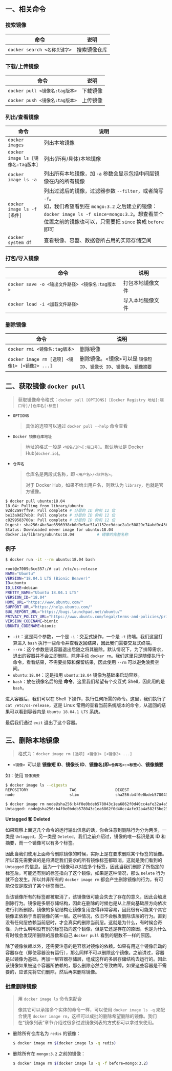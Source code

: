 ## 一、相关命令

### 搜索镜像

| 命令                         | 说明         |
| ---------------------------- | ------------ |
| `docker search <名称关键字>` | 搜索镜像仓库 |

### 下载/上传镜像

| 命令                           | 说明     |
| ------------------------------ | -------- |
| `docker pull <镜像名:tag版本>` | 下载镜像 |
| `docker push <镜像名:tag版本>` | 上传镜像 |

### 列出/查看镜像

| 命令                               | 说明                                                         |
| ---------------------------------- | ------------------------------------------------------------ |
| `docker images`                    | 列出本地镜像                                                 |
| `docker image ls [镜像名:tag版本]` | 列出(所有/具体)本地镜像                                      |
| `docker image ls -a`               | 列出所有本地镜像，加 `-a` 参数会显示包括中间层镜像在内的所有镜像 |
| `docker image ls -f [条件]`        | 列出过滤后的镜像，过滤器参数 `--filter`，或者简写 `-f`。<br />如，我们希望看到在 `mongo:3.2` 之后建立的镜像：`docker image ls -f since=mongo:3.2`。想查看某个位置之前的镜像也可以，只需要把 `since` 换成 `before` 即可 |
| `docker system df`                 | 查看镜像、容器、数据卷所占用的实际存储空间                   |

### 打包/导入镜像

| 命令                                             | 说明             |
| ------------------------------------------------ | ---------------- |
| `docker save -o <输出文件路径> <镜像名:tag版本>` | 打包本地镜像文件 |
| `docker load -i <加载文件路径>`                  | 导入本地镜像文件 |

### 删除镜像

| 命令                                           | 说明                                                         |
| ---------------------------------------------- | ------------------------------------------------------------ |
| `docker rmi <镜像名:tag版本>`                  | 删除镜像                                                     |
| `docker image rm [选项] <镜像1> [<镜像2> ...]` | 删除镜像。<镜像>可以是 `镜像短 ID`、`镜像长 ID`、`镜像名`、`镜像摘要` |

## 二、获取镜像 `docker pull`

> 获取镜像命令格式：`docker pull [OPTIONS] [Docker Registry 地址[:端口号]/]仓库名[:标签]`

* `OPTIONS`

  > 具体的选项可以通过 `docker pull --help` 命令查看

* `Docker 镜像仓库地址`

  > 地址的格式一般是 `<域名/IP>[:端口号]`。默认地址是 Docker Hub(`docker.io`)。

* `仓库名`

  > 仓库名是两段式名称，即 `<用户名>/<软件名>`。
  >
  > 对于 Docker Hub，如果不给出用户名，则默认为 `library`，也就是官方镜像。

```bash
$ docker pull ubuntu:18.04
18.04: Pulling from library/ubuntu
92dc2a97ff99: Pull complete # 分层的 ID 的前 12 位
be13a9d27eb8: Pull complete # 分层的 ID 的前 12 位
c8299583700a: Pull complete # 分层的 ID 的前 12 位
Digest: sha256:4bc3ae6596938cb0d9e5ac51a1152ec9dcac2a1c50829c74abd9c4361e321b26 # 镜像完整的 sha256 的摘要，以确保下载一致性
Status: Downloaded newer image for ubuntu:18.04
docker.io/library/ubuntu:18.04			# 镜像的完整名称
```

### 例子

```bash
$ docker run -it --rm ubuntu:18.04 bash

root@e7009c6ce357:/# cat /etc/os-release
NAME="Ubuntu"
VERSION="18.04.1 LTS (Bionic Beaver)"
ID=ubuntu
ID_LIKE=debian
PRETTY_NAME="Ubuntu 18.04.1 LTS"
VERSION_ID="18.04"
HOME_URL="https://www.ubuntu.com/"
SUPPORT_URL="https://help.ubuntu.com/"
BUG_REPORT_URL="https://bugs.launchpad.net/ubuntu/"
PRIVACY_POLICY_URL="https://www.ubuntu.com/legal/terms-and-policies/privacy-policy"
VERSION_CODENAME=bionic
UBUNTU_CODENAME=bionic
```

- `-it`：这是两个参数，一个是 `-i`：交互式操作，一个是 `-t` 终端。我们这里打算进入 `bash` 执行一些命令并查看返回结果，因此我们需要交互式终端。
- `--rm`：这个参数是说容器退出后随之将其删除。默认情况下，为了排障需求，退出的容器并不会立即删除，除非手动 `docker rm`。我们这里只是随便执行个命令，看看结果，不需要排障和保留结果，因此使用 `--rm` 可以避免浪费空间。
- `ubuntu:18.04`：这是指用 `ubuntu:18.04` 镜像为基础来启动容器。
- `bash`：放在镜像名后的是 **命令**，这里我们希望有个交互式 Shell，因此用的是 `bash`。

进入容器后，我们可以在 Shell 下操作，执行任何所需的命令。这里，我们执行了 `cat /etc/os-release`，这是 Linux 常用的查看当前系统版本的命令，从返回的结果可以看到容器内是 `Ubuntu 18.04.1 LTS` 系统。

最后我们通过 `exit` 退出了这个容器。

## 三、删除本地镜像

> 格式为：`docker image rm [选项] <镜像1> [<镜像2> ...]`

* `<镜像> `可以是 **镜像短 ID**、**镜像长 ID**、**镜像名(即`<仓库名>:<标签>`)**、**镜像摘要**

如：使用 `镜像摘要` 

```bash
$ docker image ls --digests
REPOSITORY                  TAG                 DIGEST                                                                    IMAGE ID            CREATED             SIZE
node                        slim                sha256:b4f0e0bdeb578043c1ea6862f0d40cc4afe32a4a582f3be235a3b164422be228   6e0c4c8e3913        3 weeks ago         214 MB

$ docker image rm node@sha256:b4f0e0bdeb578043c1ea6862f0d40cc4afe32a4a582f3be235a3b164422be228
Untagged: node@sha256:b4f0e0bdeb578043c1ea6862f0d40cc4afe32a4a582f3be235a3b164422be228
```

**Untagged 和 Deleted**

如果观察上面这几个命令的运行输出信息的话，你会注意到删除行为分为两类，一类是 `Untagged`，另一类是 `Deleted`。我们之前介绍过，镜像的唯一标识是其 ID 和摘要，而一个镜像可以有多个标签。

因此当我们使用上面命令删除镜像的时候，实际上是在要求删除某个标签的镜像。所以首先需要做的是将满足我们要求的所有镜像标签都取消，这就是我们看到的 `Untagged` 的信息。因为一个镜像可以对应多个标签，因此当我们删除了所指定的标签后，可能还有别的标签指向了这个镜像，如果是这种情况，那么 `Delete` 行为就不会发生。所以并非所有的 `docker image rm` 都会产生删除镜像的行为，有可能仅仅是取消了某个标签而已。

当该镜像所有的标签都被取消了，该镜像很可能会失去了存在的意义，因此会触发删除行为。镜像是多层存储结构，因此在删除的时候也是从上层向基础层方向依次进行判断删除。镜像的多层结构让镜像复用变得非常容易，因此很有可能某个其它镜像正依赖于当前镜像的某一层。这种情况，依旧不会触发删除该层的行为。直到没有任何层依赖当前层时，才会真实的删除当前层。这就是为什么，有时候会奇怪，为什么明明没有别的标签指向这个镜像，但是它还是存在的原因，也是为什么有时候会发现所删除的层数和自己 `docker pull` 看到的层数不一样的原因。

除了镜像依赖以外，还需要注意的是容器对镜像的依赖。如果有用这个镜像启动的容器存在（即使容器没有运行），那么同样不可以删除这个镜像。之前讲过，容器是以镜像为基础，再加一层容器存储层，组成这样的多层存储结构去运行的。因此该镜像如果被这个容器所依赖的，那么删除必然会导致故障。如果这些容器是不需要的，应该先将它们删除，然后再来删除镜像。

### 批量删除镜像

> 用 `docker image ls` 命令来配合
>
> 像其它可以承接多个实体的命令一样，可以使用 `docker image ls -q` 来配合使用 `docker image rm`，这样可以成批的删除希望删除的镜像。我们在“镜像列表”章节介绍过很多过滤镜像列表的方式都可以拿过来使用。

* 删除所有仓库名为 `redis` 的镜像：

  ```sh
  $ docker image rm $(docker image ls -q redis)
  ```

* 删除所有在 `mongo:3.2` 之前的镜像：

  ```sh
  $ docker image rm $(docker image ls -q -f before=mongo:3.2)
  ```

  

